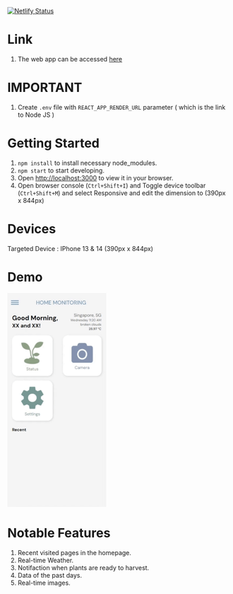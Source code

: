 [![Netlify Status](https://api.netlify.com/api/v1/badges/33858cad-917e-4b25-ac35-c23157bc7e7d/deploy-status)](https://app.netlify.com/sites/agroreach/deploys)
# Link
1. The web app can be accessed [here](https://agroreach.netlify.app)

# IMPORTANT

1. Create `.env` file with `REACT_APP_RENDER_URL` parameter ( which is the link to Node JS )

# Getting Started

1. `npm install` to install necessary node_modules.
2. `npm start` to start developing.
3. Open [http://localhost:3000](http://localhost:3000) to view it in your browser.
4. Open browser console (`Ctrl+Shift+I`) and Toggle device toolbar (`Ctrl+Shift+M`) and select Responsive and edit the dimension to (390px x 844px)

# Devices

Targeted Device : IPhone 13 & 14 (390px x 844px)

# Demo

![](https://github.com/Stygian84/CapstoneWebApp/blob/master/docs/image/Desktop%202023.11.22%20-%2011.27.21.01.gif)

# Notable Features

1. Recent visited pages in the homepage.
2. Real-time Weather.  
3. Notifaction when plants are ready to harvest.
4. Data of the past days.
5. Real-time images.


